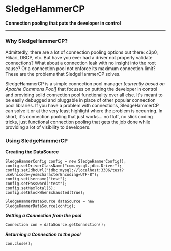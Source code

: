 # SledgeHammerCP

**Connection pooling that puts the developer in control**

------------------------

### Why SledgeHammerCP?
Admittedly, there are a lot of connection pooling options out there: c3p0, Hikari, DBCP, etc. But have you ever had a driver not properly validate connections? What about a connection leak with no insight into the root cause? Or a connection pool not enforce its maximum connection limit? These are the problems that SledgeHammerCP solves.

SledgeHammerCP is a simple connection pool manager _[currently based on Apache Commons Pool]_ that focuses on putting the developer in control and providing solid connection pool functionality over all else. It's meant to be easily debugged and pluggable in place of other popular connection pool libraries. If you have a problem with connections, SledgeHammerCP can solve it or at the very least highlight where the problem is occurring. In short, it's connection pooling that just works... no fluff, no slick coding tricks, just functional connection pooling that gets the job done while providing a lot of visibility to developers.

### Using SledgeHammerCP
**Creating the DataSource**
```
SledgeHammerConfig config = new SledgeHammerConfig();
config.setDriverClassName("com.mysql.jdbc.Driver");
config.setJdbcUrl("jdbc:mysql://localhost:3306/test?useUnicode=yes&characterEncoding=UTF-8");
config.setUsername("test");
config.setPassword("test");
config.setMaxTotal(5);
config.setBlockWhenExhausted(true);

SledgeHammerDataSource dataSource = new SledgeHammerDataSource(config);
```
***Getting a Connection from the pool***
```
Connection con = dataSource.getConnection();
```
***Returning a Connection to the pool***
```
con.close();
```
